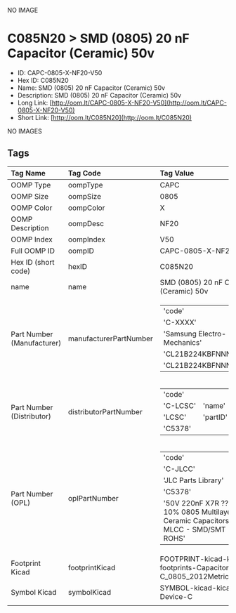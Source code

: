 


  
NO IMAGE  
# C085N20 > SMD (0805) 20 nF Capacitor (Ceramic) 50v

- ID: CAPC-0805-X-NF20-V50
- Hex ID: C085N20
- Name: SMD (0805) 20 nF Capacitor (Ceramic) 50v
- Description: SMD (0805) 20 nF Capacitor (Ceramic) 50v
- Long Link: [http://oom.lt/CAPC-0805-X-NF20-V50](http://oom.lt/CAPC-0805-X-NF20-V50)
- Short Link: [http://oom.lt/C085N20](http://oom.lt/C085N20)
  
NO IMAGES  
## Tags
  

|Tag Name|Tag Code|Tag Value|
| :--- | :--- | :--- |
|OOMP Type|oompType|CAPC|
|OOMP Size|oompSize|0805|
|OOMP Color|oompColor|X|
|OOMP Description|oompDesc|NF20|
|OOMP Index|oompIndex|V50|
|Full OOMP ID|oompID|CAPC-0805-X-NF20-V50|
|Hex ID (short code)|hexID|C085N20|
|name|name|SMD (0805) 20 nF Capacitor (Ceramic) 50v|
|Part Number (Manufacturer)|manufacturerPartNumber|<table><tr><td>'code'</td></tr><tr><td> 'C-XXXX'</td><td> 'name'</td></tr><tr><td> 'Samsung Electro-Mechanics'</td><td> 'partID'</td></tr><tr><td> 'CL21B224KBFNNNE'</td><td> 'partName'</td></tr><tr><td> 'CL21B224KBFNNNE'</td></tr></table>|
|Part Number (Distributor)|distributorPartNumber|<table><tr><td>'code'</td></tr><tr><td> 'C-LCSC'</td><td> 'name'</td></tr><tr><td> 'LCSC'</td><td> 'partID'</td></tr><tr><td> 'C5378'</td></tr></table>|
|Part Number (OPL)|oplPartNumber|<table><tr><td>'code'</td></tr><tr><td> 'C-JLCC'</td><td> 'name'</td></tr><tr><td> 'JLC Parts Library'</td><td> 'partID'</td></tr><tr><td> 'C5378'</td><td> 'partName'</td></tr><tr><td> '50V 220nF X7R ??10% 0805  Multilayer Ceramic Capacitors MLCC - SMD/SMT ROHS'</td></tr></table>|
|Footprint Kicad|footprintKicad|FOOTPRINT-kicad-kicad-footprints-Capacitor_SMD-C_0805_2012Metric|
|Symbol Kicad|symbolKicad|SYMBOL-kicad-kicad-symbols-Device-C|
||||
